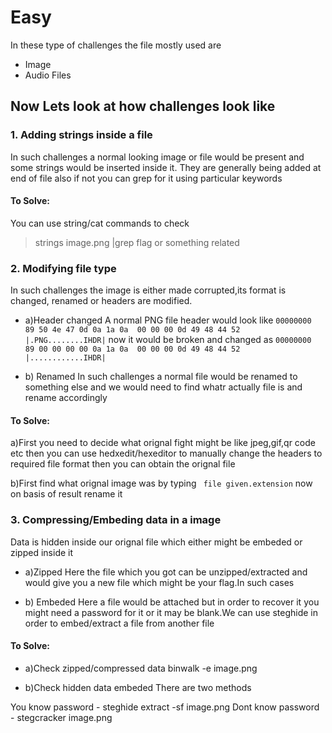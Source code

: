 
# Easy 
In these type of challenges the file mostly used are
- Image
- Audio Files

## Now Lets look at how challenges look like

### 1. Adding strings inside a file
In such challenges a normal looking image or file would 
be present and some strings would be inserted inside it.
They are generally being added at end of file also if not
 you can grep for it using particular keywords
#### To Solve:
You can use string/cat commands to check 
> strings image.png |grep flag or something related

### 2. Modifying file type 
In such challenges the image is either made corrupted,its
format is changed, renamed or headers are modified.

- a)Header changed
A normal PNG file header would look like 
```00000000  89 50 4e 47 0d 0a 1a 0a  00 00 00 0d 49 48 44 52  |.PNG........IHDR|```
now it would be broken and changed as
```00000000  89 00 00 00 00 0a 1a 0a  00 00 00 0d 49 48 44 52  |............IHDR|```

- b) Renamed 
In such challenges a normal file would be renamed to something else and we would need
to find whatr actually file is and rename accordingly


#### To Solve:
a)First you need to decide what orignal fight might be like jpeg,gif,qr code etc then
you can use hedxedit/hexeditor to manually change the headers to required file format
then you can obtain the orignal file

b)First find what orignal image was by typing 
``` file given.extension```
now on basis of result rename it


### 3. Compressing/Embeding data in a image
Data is hidden inside our orignal file which either might be embeded
or zipped inside it 

- a)Zipped 
Here the file which you got can be unzipped/extracted and
would give you a new file which might be your flag.In such
cases 

- b) Embeded
Here a file would be attached but in order to recover it you might need
a password for it or it may be blank.We can use steghide in order to 
embed/extract a file from another file

#### To Solve:
- a)Check zipped/compressed data
binwalk -e image.png

- b)Check hidden data embeded
There are two methods

You know password - steghide extract -sf image.png
Dont know password - stegcracker image.png

















